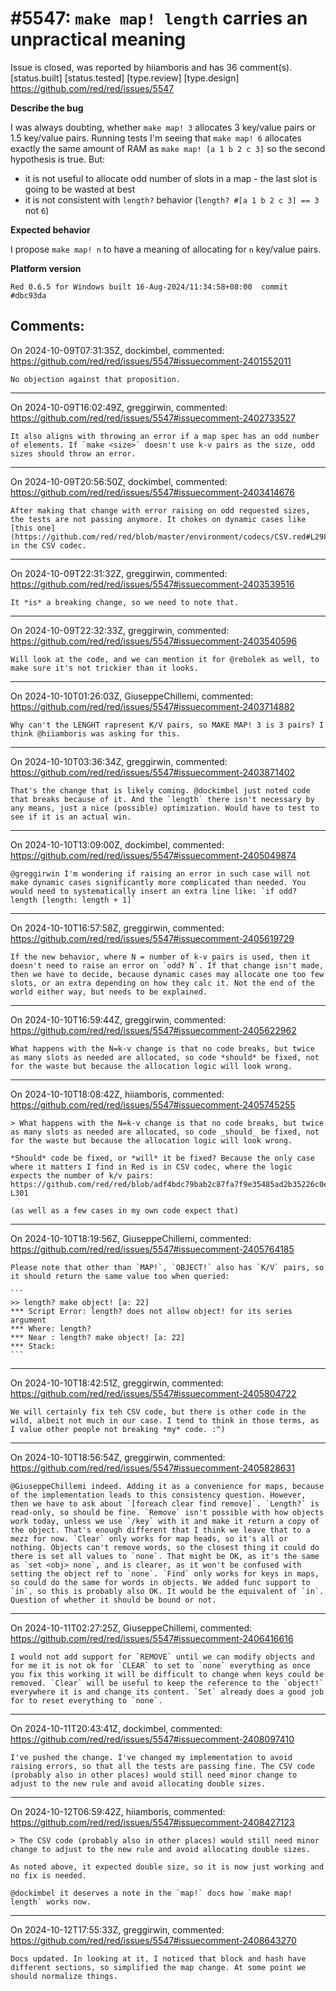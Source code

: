 
#5547: `make map! length` carries an unpractical meaning
================================================================================
Issue is closed, was reported by hiiamboris and has 36 comment(s).
[status.built] [status.tested] [type.review] [type.design]
<https://github.com/red/red/issues/5547>

**Describe the bug**

I was always doubting, whether `make map! 3` allocates 3 key/value pairs or 1.5 key/value pairs.
Running tests I'm seeing that `make map! 6` allocates exactly the same amount of RAM as `make map! [a 1 b 2 c 3]` so the second hypothesis is true.
But:
- it is not useful to allocate odd number of slots in a map - the last slot is going to be wasted at best
- it is not consistent with `length?` behavior (`length? #[a 1 b 2 c 3] == 3` not `6`)

**Expected behavior**

I propose `make map! n` to have a meaning of allocating for `n` key/value pairs.

**Platform version**
```
Red 0.6.5 for Windows built 16-Aug-2024/11:34:58+08:00  commit #dbc93da
```


Comments:
--------------------------------------------------------------------------------

On 2024-10-09T07:31:35Z, dockimbel, commented:
<https://github.com/red/red/issues/5547#issuecomment-2401552011>

    No objection against that proposition.

--------------------------------------------------------------------------------

On 2024-10-09T16:02:49Z, greggirwin, commented:
<https://github.com/red/red/issues/5547#issuecomment-2402733527>

    It also aligns with throwing an error if a map spec has an odd number of elements. If `make <size>` doesn't use k-v pairs as the size, odd sizes should throw an error.

--------------------------------------------------------------------------------

On 2024-10-09T20:56:50Z, dockimbel, commented:
<https://github.com/red/red/issues/5547#issuecomment-2403414676>

    After making that change with error raising on odd requested sizes, the tests are not passing anymore. It chokes on dynamic cases like [this one](https://github.com/red/red/blob/master/environment/codecs/CSV.red#L298) in the CSV codec.

--------------------------------------------------------------------------------

On 2024-10-09T22:31:32Z, greggirwin, commented:
<https://github.com/red/red/issues/5547#issuecomment-2403539516>

    It *is* a breaking change, so we need to note that.

--------------------------------------------------------------------------------

On 2024-10-09T22:32:33Z, greggirwin, commented:
<https://github.com/red/red/issues/5547#issuecomment-2403540596>

    Will look at the code, and we can mention it for @rebolek as well, to make sure it's not trickier than it looks.

--------------------------------------------------------------------------------

On 2024-10-10T01:26:03Z, GiuseppeChillemi, commented:
<https://github.com/red/red/issues/5547#issuecomment-2403714882>

    Why can't the LENGHT rapresent K/V pairs, so MAKE MAP! 3 is 3 pairs? I think @hiiamboris was asking for this.

--------------------------------------------------------------------------------

On 2024-10-10T03:36:34Z, greggirwin, commented:
<https://github.com/red/red/issues/5547#issuecomment-2403871402>

    That's the change that is likely coming. @dockimbel just noted code that breaks because of it. And the `length` there isn't necessary by any means, just a nice (possible) optimization. Would have to test to see if it is an actual win.

--------------------------------------------------------------------------------

On 2024-10-10T13:09:00Z, dockimbel, commented:
<https://github.com/red/red/issues/5547#issuecomment-2405049874>

    @greggirwin I'm wondering if raising an error in such case will not make dynamic cases significantly more complicated than needed. You would need to systematically insert an extra line like: `if odd? length [length: length + 1]`

--------------------------------------------------------------------------------

On 2024-10-10T16:57:58Z, greggirwin, commented:
<https://github.com/red/red/issues/5547#issuecomment-2405619729>

    If the new behavior, where N = number of k-v pairs is used, then it doesn't need to raise an error on `odd? N`. If that change isn't made, then we have to decide, because dynamic cases may allocate one too few slots, or an extra depending on how they calc it. Not the end of the world either way, but needs to be explained.

--------------------------------------------------------------------------------

On 2024-10-10T16:59:44Z, greggirwin, commented:
<https://github.com/red/red/issues/5547#issuecomment-2405622962>

    What happens with the N=k-v change is that no code breaks, but twice as many slots as needed are allocated, so code *should* be fixed, not for the waste but because the allocation logic will look wrong.

--------------------------------------------------------------------------------

On 2024-10-10T18:08:42Z, hiiamboris, commented:
<https://github.com/red/red/issues/5547#issuecomment-2405745255>

    > What happens with the N=k-v change is that no code breaks, but twice as many slots as needed are allocated, so code _should_ be fixed, not for the waste but because the allocation logic will look wrong.
    
    *Should* code be fixed, or *will* it be fixed? Because the only case where it matters I find in Red is in CSV codec, where the logic expects the number of k/v pairs: 
    https://github.com/red/red/blob/adf4bdc79bab2c87fa7f9e35485ad2b35226c0eb/environment/codecs/CSV.red#L298-L301
    
    (as well as a few cases in my own code expect that)

--------------------------------------------------------------------------------

On 2024-10-10T18:19:56Z, GiuseppeChillemi, commented:
<https://github.com/red/red/issues/5547#issuecomment-2405764185>

    Please note that other than `MAP!`, `OBJECT!` also has `K/V` pairs, so it should return the same value too when queried:
    
    ```
    >> length? make object! [a: 22]
    *** Script Error: length? does not allow object! for its series argument
    *** Where: length?
    *** Near : length? make object! [a: 22]
    *** Stack:  
    ```

--------------------------------------------------------------------------------

On 2024-10-10T18:42:51Z, greggirwin, commented:
<https://github.com/red/red/issues/5547#issuecomment-2405804722>

    We will certainly fix teh CSV code, but there is other code in the wild, albeit not much in our case. I tend to think in those terms, as I value other people not breaking *my* code. :^)

--------------------------------------------------------------------------------

On 2024-10-10T18:56:54Z, greggirwin, commented:
<https://github.com/red/red/issues/5547#issuecomment-2405828631>

    @GiuseppeChillemi indeed. Adding it as a convenience for maps, because of the implementation leads to this consistency question. However, then we have to ask about `[foreach clear find remove]`. `Length?` is read-only, so should be fine. `Remove` isn't possible with how objects work today, unless we use `/key` with it and make it return a copy of the object. That's enough different that I think we leave that to a mezz for now. `Clear` only works for map heads, so it's all or nothing. Objects can't remove words, so the closest thing it could do there is set all values to `none`. That might be OK, as it's the same as `set <obj> none`, and is clearer, as it won't be confused with setting the object ref to `none`. `Find` only works for keys in maps, so could do the same for words in objects. We added func support to `in`, so this is probably also OK. It would be the equivalent of `in`. Question of whether it should be bound or not.

--------------------------------------------------------------------------------

On 2024-10-11T02:27:25Z, GiuseppeChillemi, commented:
<https://github.com/red/red/issues/5547#issuecomment-2406416616>

    I would not add support for `REMOVE` until we can modify objects and for me it is not ok for `CLEAR` to set to `none` everything as once you fix this working it will be difficult to change when keys could be removed. `Clear` will be useful to keep the reference to the `object!` everywhere it is and change its content. `Set` already does a good job for to reset everything to `none`.
     

--------------------------------------------------------------------------------

On 2024-10-11T20:43:41Z, dockimbel, commented:
<https://github.com/red/red/issues/5547#issuecomment-2408097410>

    I've pushed the change. I've changed my implementation to avoid raising errors, so that all the tests are passing fine. The CSV code (probably also in other places) would still need minor change to adjust to the new rule and avoid allocating double sizes.

--------------------------------------------------------------------------------

On 2024-10-12T06:59:42Z, hiiamboris, commented:
<https://github.com/red/red/issues/5547#issuecomment-2408427123>

    > The CSV code (probably also in other places) would still need minor change to adjust to the new rule and avoid allocating double sizes.
    
    As noted above, it expected double size, so it is now just working and no fix is needed.
    
    @dockimbel it deserves a note in the `map!` docs how `make map! length` works now.

--------------------------------------------------------------------------------

On 2024-10-12T17:55:33Z, greggirwin, commented:
<https://github.com/red/red/issues/5547#issuecomment-2408643270>

    Docs updated. In looking at it, I noticed that block and hash have different sections, so simplified the map change. At some point we should normalize things.

